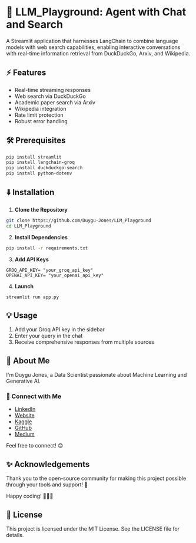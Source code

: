 # 🤖 LLM_Playground: Agent with Chat and Search

A Streamlit application that harnesses LangChain to combine language models with web search capabilities, enabling interactive conversations with real-time information retrieval from DuckDuckGo, Arxiv, and Wikipedia.

## ⚡ Features
* Real-time streaming responses
* Web search via DuckDuckGo
* Academic paper search via Arxiv
* Wikipedia integration
* Rate limit protection
* Robust error handling

## 🛠️ Prerequisites
```bash
pip install streamlit
pip install langchain-groq
pip install duckduckgo-search
pip install python-dotenv
```

## ⬇️ Installation

1. **Clone the Repository**
```bash
git clone https://github.com/Duygu-Jones/LLM_Playground
cd LLM_Playground
```

2. **Install Dependencies**
```bash
pip install -r requirements.txt
```

3. **Add API Keys**
```env
GROQ_API_KEY= "your_groq_api_key"
OPENAI_API_KEY= "your_openai_api_key"
```

4. **Launch**
```bash
streamlit run app.py
```

## 💡 Usage
1. Add your Groq API key in the sidebar
2. Enter your query in the chat
3. Receive comprehensive responses from multiple sources

## 🌱 About Me
I'm Duygu Jones, a Data Scientist passionate about Machine Learning and Generative AI.

### 🔗 Connect with Me
* [LinkedIn](https://linkedin.com/duygujones)
* [Website](https://duygujones.com)
* [Kaggle](https://kaggle.com/duygujones)
* [GitHub](https://github.com/Duygu-Jones)
* [Medium](https://medium.com/@duygujones)

Feel free to connect! 😊

## ✨ Acknowledgements
Thank you to the open-source community for making this project possible through your tools and support! 🙏

Happy coding! 👩‍💻✨

## 📜 License
This project is licensed under the MIT License. See the LICENSE file for details.

